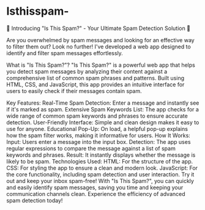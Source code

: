 # Isthisspam-
🌟 Introducing "Is This Spam?" - Your Ultimate Spam Detection Solution 🌟

Are you overwhelmed by spam messages and looking for an effective way to filter them out? Look no further! I've developed a web app designed to identify and filter spam messages effortlessly.

What is "Is This Spam?"?
"Is This Spam?" is a powerful web app that helps you detect spam messages by analyzing their content against a comprehensive list of common spam phrases and patterns. Built using HTML, CSS, and JavaScript, this app provides an intuitive interface for users to easily check if their messages contain spam.

Key Features:
Real-Time Spam Detection: Enter a message and instantly see if it's marked as spam.
Extensive Spam Keywords List: The app checks for a wide range of common spam keywords and phrases to ensure accurate detection.
User-Friendly Interface: Simple and clean design makes it easy to use for anyone.
Educational Pop-Up: On load, a helpful pop-up explains how the spam filter works, making it informative for users.
How It Works:
Input: Users enter a message into the input box.
Detection: The app uses regular expressions to compare the message against a list of spam keywords and phrases.
Result: It instantly displays whether the message is likely to be spam.
Technologies Used:
HTML: For the structure of the app.
CSS: For styling the app to ensure a clean and modern look.
JavaScript: For the core functionality, including spam detection and user interaction.
Try it out and keep your inbox spam-free!
With "Is This Spam?", you can quickly and easily identify spam messages, saving you time and keeping your communication channels clean. Experience the efficiency of advanced spam detection today!
